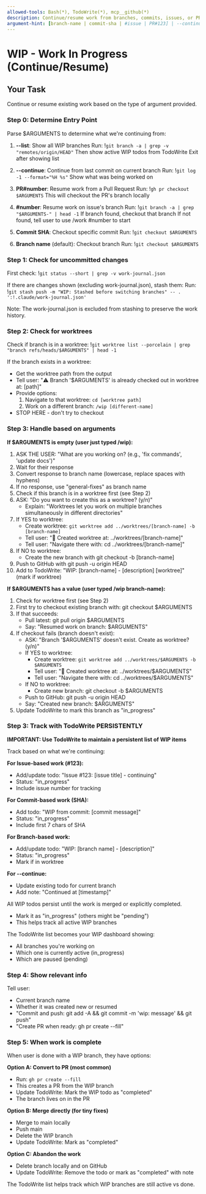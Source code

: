 ```yaml
---
allowed-tools: Bash(*), TodoWrite(*), mcp__github(*)
description: Continue/resume work from branches, commits, issues, or PRs
argument-hint: [branch-name | commit-sha | #issue | PR#123] | --continue | --list
---
```


# WIP - Work In Progress (Continue/Resume)

<!--
WHEN TO USE THIS COMMAND:
- Resuming work on EXISTING branches (most common)
- Continuing from a specific commit
- Jumping between different work in progress
- Picking up where you left off on an issue
- Continuing work from a PR
- Quick fixes that don't need issues

EXAMPLES:
/wip 150-add-authentication  - Resume work on branch
/wip abc123def              - Continue from specific commit
/wip #150                   - Resume work on issue #150
/wip PR#123                 - Continue work from PR #123
/wip --continue             - Continue from last commit on current branch
/wip --list                 - Show all WIP branches and their status
/wip fix-typo              - Quick fix without issue

PRIMARY USE: Continue/resume existing work
SECONDARY USE: Jump between different WIP items

For STARTING NEW work from an issue, use /work #123 instead!
-->

## Your Task

Continue or resume existing work based on the type of argument provided.

### Step 0: Determine Entry Point

Parse $ARGUMENTS to determine what we're continuing from:

1. **--list**: Show all WIP branches
   Run: !`git branch -a | grep -v "remotes/origin/HEAD"`
   Then show active WIP todos from TodoWrite
   Exit after showing list

2. **--continue**: Continue from last commit on current branch
   Run: !`git log -1 --format="%H %s"`
   Show what was being worked on

3. **PR#number**: Resume work from a Pull Request
   Run: !`gh pr checkout $ARGUMENTS`
   This will checkout the PR's branch locally

4. **#number**: Resume work on issue's branch
   Run: !`git branch -a | grep "$ARGUMENTS-" | head -1`
   If branch found, checkout that branch
   If not found, tell user to use /work #number to start

5. **Commit SHA**: Checkout specific commit
   Run: !`git checkout $ARGUMENTS`
   
6. **Branch name** (default): Checkout branch
   Run: !`git checkout $ARGUMENTS`

### Step 1: Check for uncommitted changes

First check: !`git status --short | grep -v work-journal.json`

If there are changes shown (excluding work-journal.json), stash them:
Run: !`git stash push -m "WIP: Stashed before switching branches" -- . ':!.claude/work-journal.json'`

Note: The work-journal.json is excluded from stashing to preserve the work history.

### Step 2: Check for worktrees

Check if branch is in a worktree: !`git worktree list --porcelain | grep "branch refs/heads/$ARGUMENTS" | head -1`

If the branch exists in a worktree:
- Get the worktree path from the output
- Tell user: "⚠️ Branch '$ARGUMENTS' is already checked out in worktree at: [path]"
- Provide options:
  1. Navigate to that worktree: `cd [worktree path]`
  2. Work on a different branch: `/wip [different-name]`
- STOP HERE - don't try to checkout

### Step 3: Handle based on arguments

**If $ARGUMENTS is empty (user just typed /wip):**
1. ASK THE USER: "What are you working on? (e.g., 'fix commands', 'update docs')"
2. Wait for their response
3. Convert response to branch name (lowercase, replace spaces with hyphens)
4. If no response, use "general-fixes" as branch name
5. Check if this branch is in a worktree first (see Step 2)
6. ASK: "Do you want to create this as a worktree? (y/n)"
   - Explain: "Worktrees let you work on multiple branches simultaneously in different directories"
7. If YES to worktree:
   - Create worktree: `git worktree add ../worktrees/[branch-name] -b [branch-name]`
   - Tell user: "📁 Created worktree at: ../worktrees/[branch-name]"
   - Tell user: "Navigate there with: cd ../worktrees/[branch-name]"
8. If NO to worktree:
   - Create the new branch with git checkout -b [branch-name]
9. Push to GitHub with git push -u origin HEAD
10. Add to TodoWrite: "WIP: [branch-name] - [description] [worktree]" (mark if worktree)

**If $ARGUMENTS has a value (user typed /wip branch-name):**
1. Check for worktree first (see Step 2)
2. First try to checkout existing branch with: git checkout $ARGUMENTS
3. If that succeeds:
   - Pull latest: git pull origin $ARGUMENTS
   - Say: "Resumed work on branch: $ARGUMENTS"
4. If checkout fails (branch doesn't exist):
   - ASK: "Branch '$ARGUMENTS' doesn't exist. Create as worktree? (y/n)"
   - If YES to worktree:
     - Create worktree: `git worktree add ../worktrees/$ARGUMENTS -b $ARGUMENTS`
     - Tell user: "📁 Created worktree at: ../worktrees/$ARGUMENTS"
     - Tell user: "Navigate there with: cd ../worktrees/$ARGUMENTS"
   - If NO to worktree:
     - Create new branch: git checkout -b $ARGUMENTS
   - Push to GitHub: git push -u origin HEAD
   - Say: "Created new branch: $ARGUMENTS"
5. Update TodoWrite to mark this branch as "in_progress"

### Step 3: Track with TodoWrite PERSISTENTLY

**IMPORTANT: Use TodoWrite to maintain a persistent list of WIP items**

Track based on what we're continuing:

**For Issue-based work (#123):**
- Add/update todo: "Issue #123: [issue title] - continuing"
- Status: "in_progress"
- Include issue number for tracking

**For Commit-based work (SHA):**
- Add todo: "WIP from commit: [commit message]"
- Status: "in_progress"
- Include first 7 chars of SHA

**For Branch-based work:**
- Add/update todo: "WIP: [branch name] - [description]"
- Status: "in_progress"
- Mark if in worktree

**For --continue:**
- Update existing todo for current branch
- Add note: "Continued at [timestamp]"

All WIP todos persist until the work is merged or explicitly completed.
- Mark it as "in_progress" (others might be "pending")
- This helps track all active WIP branches

The TodoWrite list becomes your WIP dashboard showing:
- All branches you're working on
- Which one is currently active (in_progress)
- Which are paused (pending)

### Step 4: Show relevant info

Tell user:
- Current branch name
- Whether it was created new or resumed
- "Commit and push: git add -A && git commit -m 'wip: message' && git push"
- "Create PR when ready: gh pr create --fill"

### Step 5: When work is complete

When user is done with a WIP branch, they have options:

**Option A: Convert to PR (most common)**
- Run: `gh pr create --fill`
- This creates a PR from the WIP branch
- Update TodoWrite: Mark the WIP todo as "completed"
- The branch lives on in the PR

**Option B: Merge directly (for tiny fixes)**
- Merge to main locally
- Push main
- Delete the WIP branch
- Update TodoWrite: Mark as "completed"

**Option C: Abandon the work**
- Delete branch locally and on GitHub
- Update TodoWrite: Remove the todo or mark as "completed" with note

The TodoWrite list helps track which WIP branches are still active vs done.
